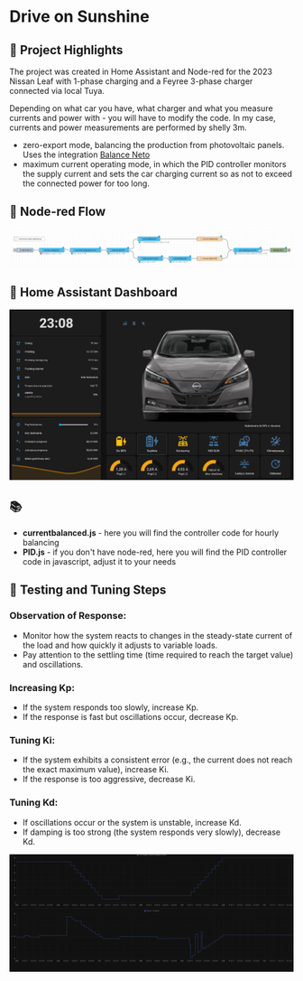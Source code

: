 # Drive on Sunshine

## 🌟 Project Highlights
The project was created in Home Assistant and Node-red for the 2023 Nissan Leaf with 1-phase charging and a Feyree 3-phase charger connected via local Tuya.

Depending on what car you have, what charger and what you measure currents and power with - you will have to modify the code.
In my case, currents and power measurements are performed by shelly 3m.

- zero-export mode, balancing the production from photovoltaic panels. Uses the integration [Balance Neto]( https://github.com/MiguelAngelLV/balance_neto)
- maximum current operating mode, in which the PID controller monitors the supply current and sets the car charging current so as not to exceed the connected power for too long.

## 📖 Node-red Flow

![nodered](https://github.com/MichalAug/DriveOnSunshine/blob/pics/nodered.png)

## 📖 Home Assistant Dashboard

![nodered](https://github.com/MichalAug/DriveOnSunshine/blob/pics/leaf.png)

## 📚 
- **currentbalanced.js** - here you will find the controller code for hourly balancing
- **PID.js** - if you don't have node-red, here you will find the PID controller code in javascript, adjust it to your needs

## 🚀 Testing and Tuning Steps

### Observation of Response:

- Monitor how the system reacts to changes in the steady-state current of the load and how quickly it adjusts to variable loads.
- Pay attention to the settling time (time required to reach the target value) and oscillations.

### Increasing Kp:

- If the system responds too slowly, increase Kp.
- If the response is fast but oscillations occur, decrease Kp.

### Tuning Ki:

- If the system exhibits a consistent error (e.g., the current does not reach the exact maximum value), increase Ki.
- If the response is too aggressive, decrease Ki.

### Tuning Kd:

- If oscillations occur or the system is unstable, increase Kd.
- If damping is too strong (the system responds very slowly), decrease Kd.

![PID regulator](https://github.com/MichalAug/DriveOnSunshine/blob/pics/PID.png)
